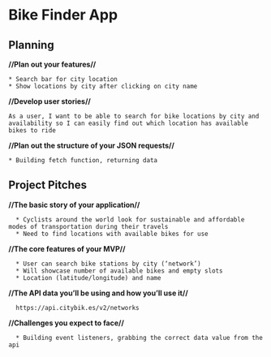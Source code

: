 # Bike Finder App



## Planning

**//Plan out your features//**

    * Search bar for city location
    * Show locations by city after clicking on city name

**//Develop user stories//**

    As a user, I want to be able to search for bike locations by city and availability so I can easily find out which location has available bikes to ride

**//Plan out the structure of your JSON requests//**
    
    * Building fetch function, returning data

## Project Pitches

  **//The basic story of your application//**

      * Cyclists around the world look for sustainable and affordable modes of transportation during their travels
      * Need to find locations with available bikes for use

  **//The core features of your MVP//**

      * User can search bike stations by city (‘network’)
      * Will showcase number of available bikes and empty slots
      * Location (latitude/longitude) and name

  **//The API data you’ll be using and how you’ll use it//**

      https://api.citybik.es/v2/networks
  
  **//Challenges you expect to face//**

      * Building event listeners, grabbing the correct data value from the api